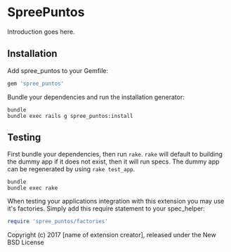 SpreePuntos
===========

Introduction goes here.

Installation
------------

Add spree_puntos to your Gemfile:

```ruby
gem 'spree_puntos'
```

Bundle your dependencies and run the installation generator:

```shell
bundle
bundle exec rails g spree_puntos:install
```

Testing
-------

First bundle your dependencies, then run `rake`. `rake` will default to building the dummy app if it does not exist, then it will run specs. The dummy app can be regenerated by using `rake test_app`.

```shell
bundle
bundle exec rake
```

When testing your applications integration with this extension you may use it's factories.
Simply add this require statement to your spec_helper:

```ruby
require 'spree_puntos/factories'
```

Copyright (c) 2017 [name of extension creator], released under the New BSD License
